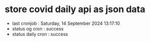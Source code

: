 # store covid daily api as json data

- last cronjob : Saturday, 14 September 2024 13:17:10
- status og cron : success
- status daily cron : success
      
      